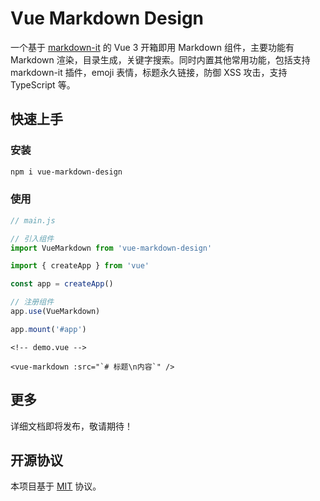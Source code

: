 # Vue Markdown Design

一个基于 [markdown-it](https://github.com/markdown-it/markdown-it) 的 Vue 3 开箱即用 Markdown 组件，主要功能有 Markdown 渲染，目录生成，关键字搜索。同时内置其他常用功能，包括支持 markdown-it 插件，emoji 表情，标题永久链接，防御 XSS 攻击，支持 TypeScript 等。

## 快速上手

### 安装

```sh
npm i vue-markdown-design
```

### 使用

```js
// main.js

// 引入组件
import VueMarkdown from 'vue-markdown-design'

import { createApp } from 'vue'

const app = createApp()

// 注册组件
app.use(VueMarkdown)

app.mount('#app')
```

```vue
<!-- demo.vue -->

<vue-markdown :src="`# 标题\n内容`" />
```

## 更多

详细文档即将发布，敬请期待！

## 开源协议

本项目基于 [MIT](../../LICENSE) 协议。
